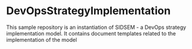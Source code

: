 # DevOpsStrategyImplementation
This sample repository is an instantiation of SIDSEM - a DevOps strategy implementation model. It contains document templates related to the implementation of the model
